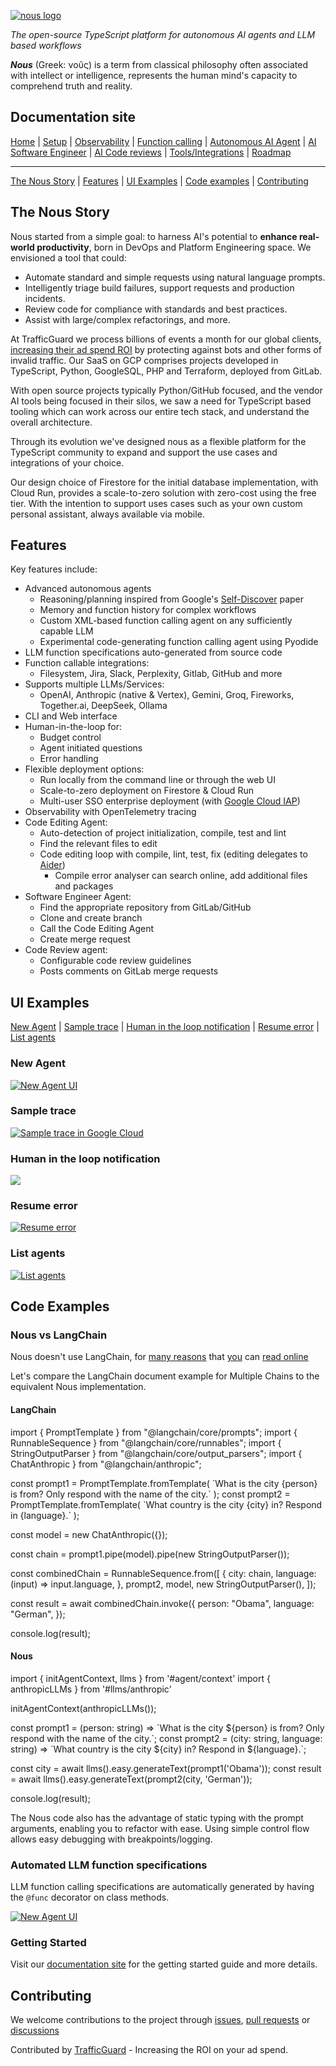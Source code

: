 [![nous logo](https://camo.githubusercontent.com/0fbdff71ec8fa3e828c786519a6385257151cac549f61c79bf7c64392822d3f2/68747470733a2f2f7075626c69632e7472616666696367756172642e61692f6e6f75732f62616e6e65722e706e67)](https://camo.githubusercontent.com/0fbdff71ec8fa3e828c786519a6385257151cac549f61c79bf7c64392822d3f2/68747470733a2f2f7075626c69632e7472616666696367756172642e61692f6e6f75732f62616e6e65722e706e67)

_The open-source TypeScript platform for autonomous AI agents and LLM based workflows_

_**Nous**_ (Greek: νοῦς) is a term from classical philosophy often associated with intellect or intelligence, represents the human mind's capacity to comprehend truth and reality.

Documentation site
------------------

[](#documentation-site)

[Home](https://nous.trafficguard.ai/) | [Setup](https://nous.trafficguard.ai/setup/) | [Observability](https://nous.trafficguard.ai/observability/) | [Function calling](https://nous.trafficguard.ai/functions/) | [Autonomous AI Agent](https://nous.trafficguard.ai/xml-agent/) | [AI Software Engineer](https://nous.trafficguard.ai/software-engineer/) | [AI Code reviews](https://nous.trafficguard.ai/code-review/) | [Tools/Integrations](https://nous.trafficguard.ai/integrations/) | [Roadmap](https://nous.trafficguard.ai/roadmap/)

* * *

[The Nous Story](#the-nous-story) | [Features](#features) | [UI Examples](#ui-examples) | [Code examples](#code-examples) | [Contributing](#contributing)

The Nous Story
--------------

[](#the-nous-story)

Nous started from a simple goal: to harness AI's potential to **enhance real-world productivity**, born in DevOps and Platform Engineering space. We envisioned a tool that could:

*   Automate standard and simple requests using natural language prompts.
*   Intelligently triage build failures, support requests and production incidents.
*   Review code for compliance with standards and best practices.
*   Assist with large/complex refactorings, and more.

At TrafficGuard we process billions of events a month for our global clients, [increasing their ad spend ROI](https://www.trafficguard.ai/case-studies?ref=gh) by protecting against bots and other forms of invalid traffic. Our SaaS on GCP comprises projects developed in TypeScript, Python, GoogleSQL, PHP and Terraform, deployed from GitLab.

With open source projects typically Python/GitHub focused, and the vendor AI tools being focused in their silos, we saw a need for TypeScript based tooling which can work across our entire tech stack, and understand the overall architecture.

Through its evolution we've designed nous as a flexible platform for the TypeScript community to expand and support the use cases and integrations of your choice.

Our design choice of Firestore for the initial database implementation, with Cloud Run, provides a scale-to-zero solution with zero-cost using the free tier. With the intention to support uses cases such as your own custom personal assistant, always available via mobile.

Features
--------

[](#features)

Key features include:

*   Advanced autonomous agents
    *   Reasoning/planning inspired from Google's [Self-Discover](https://arxiv.org/abs/2402.03620) paper
    *   Memory and function history for complex workflows
    *   Custom XML-based function calling agent on any sufficiently capable LLM
    *   Experimental code-generating function calling agent using Pyodide
*   LLM function specifications auto-generated from source code
*   Function callable integrations:
    *   Filesystem, Jira, Slack, Perplexity, Gitlab, GitHub and more
*   Supports multiple LLMs/Services:
    *   OpenAI, Anthropic (native & Vertex), Gemini, Groq, Fireworks, Together.ai, DeepSeek, Ollama
*   CLI and Web interface
*   Human-in-the-loop for:
    *   Budget control
    *   Agent initiated questions
    *   Error handling
*   Flexible deployment options:
    *   Run locally from the command line or through the web UI
    *   Scale-to-zero deployment on Firestore & Cloud Run
    *   Multi-user SSO enterprise deployment (with [Google Cloud IAP](https://cloud.google.com/security/products/iap))
*   Observability with OpenTelemetry tracing
*   Code Editing Agent:
    *   Auto-detection of project initialization, compile, test and lint
    *   Find the relevant files to edit
    *   Code editing loop with compile, lint, test, fix (editing delegates to [Aider](https://aider.chat/))
        *   Compile error analyser can search online, add additional files and packages
*   Software Engineer Agent:
    *   Find the appropriate repository from GitLab/GitHub
    *   Clone and create branch
    *   Call the Code Editing Agent
    *   Create merge request
*   Code Review agent:
    *   Configurable code review guidelines
    *   Posts comments on GitLab merge requests

UI Examples
-----------

[](#ui-examples)

[New Agent](#new-agent) | [Sample trace](#sample-trace) | [Human in the loop notification](#human-in-the-loop-notification) | [Resume error](#resume-error) | [List agents](#list-agents)

### New Agent

[](#new-agent)

[![New Agent UI](https://camo.githubusercontent.com/06d4cd7aef92f54b152ced98f2c6d1864e31386d351a85ff2f0529df7b7d14d5/68747470733a2f2f7075626c69632e7472616666696367756172642e61692f6e6f75732f73746172742e706e67)](https://camo.githubusercontent.com/06d4cd7aef92f54b152ced98f2c6d1864e31386d351a85ff2f0529df7b7d14d5/68747470733a2f2f7075626c69632e7472616666696367756172642e61692f6e6f75732f73746172742e706e67)

### Sample trace

[](#sample-trace)

[![Sample trace in Google Cloud](https://camo.githubusercontent.com/96ced6ef2b41da01949271677cca2a8085139b8bcc9e72daf90e18fa5ea934e5/68747470733a2f2f7075626c69632e7472616666696367756172642e61692f6e6f75732f74726163652e706e67)](https://camo.githubusercontent.com/96ced6ef2b41da01949271677cca2a8085139b8bcc9e72daf90e18fa5ea934e5/68747470733a2f2f7075626c69632e7472616666696367756172642e61692f6e6f75732f74726163652e706e67)

### Human in the loop notification

[](#human-in-the-loop-notification)

[![](https://camo.githubusercontent.com/2336e279838542cb1d0931a5708bfa0987bc0ceffaa3d00b22dd0a6027bfb453/68747470733a2f2f7075626c69632e7472616666696367756172642e61692f6e6f75732f666565646261636b2e706e67)](https://camo.githubusercontent.com/2336e279838542cb1d0931a5708bfa0987bc0ceffaa3d00b22dd0a6027bfb453/68747470733a2f2f7075626c69632e7472616666696367756172642e61692f6e6f75732f666565646261636b2e706e67)

### Resume error

[](#resume-error)

[![Resume error](https://camo.githubusercontent.com/98c82aa2d81591deedda5383ca36eb072ed6065fb6b14257a1fc1f5fc58e61ad/68747470733a2f2f7075626c69632e7472616666696367756172642e61692f6e6f75732f6572726f722e706e67)](https://camo.githubusercontent.com/98c82aa2d81591deedda5383ca36eb072ed6065fb6b14257a1fc1f5fc58e61ad/68747470733a2f2f7075626c69632e7472616666696367756172642e61692f6e6f75732f6572726f722e706e67)

### List agents

[](#list-agents)

[![List agents](https://camo.githubusercontent.com/953c4b7e00c2074e0548f9edb5d5e544f0eafda354756d3080f655e0bce1d405/68747470733a2f2f7075626c69632e7472616666696367756172642e61692f6e6f75732f6c6973742e706e67)](https://camo.githubusercontent.com/953c4b7e00c2074e0548f9edb5d5e544f0eafda354756d3080f655e0bce1d405/68747470733a2f2f7075626c69632e7472616666696367756172642e61692f6e6f75732f6c6973742e706e67)

Code Examples
-------------

[](#code-examples)

### Nous vs LangChain

[](#nous-vs-langchain)

Nous doesn't use LangChain, for [many reasons](https://www.octomind.dev/blog/why-we-no-longer-use-langchain-for-building-our-ai-agents) that [you](https://www.google.com/search?q=langchain+site%3Anews.ycombinator.com) can [read online](https://www.google.com/search?q=langchain+sucks+site%3Areddit.com)

Let's compare the LangChain document example for Multiple Chains to the equivalent Nous implementation.

#### LangChain

[](#langchain)

import { PromptTemplate } from "@langchain/core/prompts";
import { RunnableSequence } from "@langchain/core/runnables";
import { StringOutputParser } from "@langchain/core/output\_parsers";
import { ChatAnthropic } from "@langchain/anthropic";

const prompt1 \= PromptTemplate.fromTemplate(
  \`What is the city {person} is from? Only respond with the name of the city.\`
);
const prompt2 \= PromptTemplate.fromTemplate(
  \`What country is the city {city} in? Respond in {language}.\`
);

const model \= new ChatAnthropic({});

const chain \= prompt1.pipe(model).pipe(new StringOutputParser());

const combinedChain \= RunnableSequence.from(\[
  {
    city: chain,
    language: (input) \=> input.language,
  },
  prompt2,
  model,
  new StringOutputParser(),
\]);

const result \= await combinedChain.invoke({
  person: "Obama",
  language: "German",
});

console.log(result);

#### Nous

[](#nous)

import { initAgentContext, llms } from '#agent/context'
import { anthropicLLMs } from '#llms/anthropic'

initAgentContext(anthropicLLMs());

const prompt1 \= (person: string) \=> \`What is the city ${person} is from? Only respond with the name of the city.\`;
const prompt2 \= (city: string, language: string) \=> \`What country is the city ${city} in? Respond in ${language}.\`;

const city \= await llms().easy.generateText(prompt1('Obama'));
const result \= await llms().easy.generateText(prompt2(city, 'German'));

console.log(result);

The Nous code also has the advantage of static typing with the prompt arguments, enabling you to refactor with ease. Using simple control flow allows easy debugging with breakpoints/logging.

### Automated LLM function specifications

[](#automated-llm-function-specifications)

LLM function calling specifications are automatically generated by having the `@func` decorator on class methods.

[![New Agent UI](https://camo.githubusercontent.com/e5a16b7a0b20a6acbfb7bd296ed85574d2e83f2311d0ac8ad43dd5d7f0996df6/68747470733a2f2f7075626c69632e7472616666696367756172642e61692f6e6f75732f6a6972612d66756e6374696f6e2d6465662e706e67)](https://camo.githubusercontent.com/e5a16b7a0b20a6acbfb7bd296ed85574d2e83f2311d0ac8ad43dd5d7f0996df6/68747470733a2f2f7075626c69632e7472616666696367756172642e61692f6e6f75732f6a6972612d66756e6374696f6e2d6465662e706e67)

### Getting Started

[](#getting-started)

Visit our [documentation site](https://nous.trafficguard.ai/setup/) for the getting started guide and more details.

Contributing
------------

[](#contributing)

We welcome contributions to the project through [issues](https://github.com/TrafficGuard/nous/issues), [pull requests](https://github.com/TrafficGuard/nous/pulls) or [discussions](https://github.com/TrafficGuard/nous/discussions)

Contributed by [TrafficGuard](https://www.trafficguard.ai/) - Increasing the ROI on your ad spend.